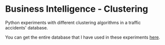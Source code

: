 # Business Intelligence - Clustering
Python experiments with different clustering algorithms in a traffic accidents' database.

You can get the entire database that I have used in these experiments [here](http://sci2s.ugr.es/sites/default/files/files/Teaching/GraduatesCourses/InteligenciaDeNegocio//Curso17-18/accidentes_2013.csv.zip).
